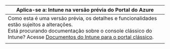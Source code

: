 |Aplica-se a: Intune na versão prévia do Portal do Azure |
|--|
|Como esta é uma versão prévia, os detalhes e funcionalidades estão sujeitos a alterações.<br>Está procurando documentação sobre o console clássico do Intune? Acesse [Documentos do Intune para o portal clássico](https://docs.microsoft.com/intune/).|
| |


<!--HONumber=Feb17_HO1-->


